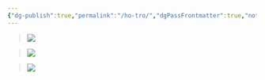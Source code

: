 ```yaml
---
{"dg-publish":true,"permalink":"/ho-tro/","dgPassFrontmatter":true,"noteIcon":""}
---
```


> ![](https://i.imgur.com/16XdEBT.png)


> ![](https://i.imgur.com/YFCxWws.png)

> ![](https://i.imgur.com/oQyIiQn.png)


